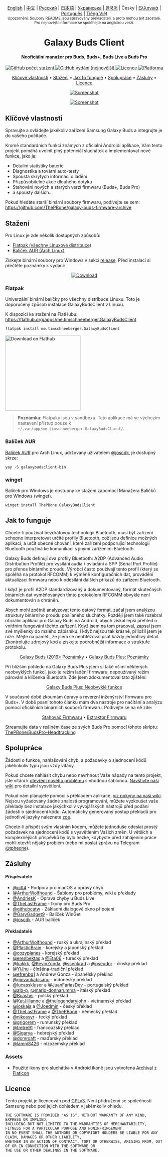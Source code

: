 <p align="center">
  <a href="../README.md">English</a> | <a href="./README_chs.md">中文</a> | <a href="/docs/README_rus.md">Русский</a> | <a href="./README_jpn.md">日本語</a> | <a href="./README_ukr.md">Українська</a> | <a href="./README_kor.md">한국어</a> | Česky | <a href="/docs/README_gr.md">Ελληνικά</a> | <a href="/docs/README_pt.md">Português</a> | <a href="/docs/README_vnm.md">Tiếng Việt</a> <br>
    <sub>Upozornění: Soubory README jsou spravovány překladateli, a proto mohou být zaostalé. Pro nejnovější informace se spoléhejte na anglickou verzi.</sub>
</p>

<h1 align="center">
  Galaxy Buds Client
  <br>
</h1>
<h4 align="center">Neoficiální manažer pro Buds, Buds+, Buds Live a Buds Pro</h4>
<p align="center">
  <a href="https://github.com/ThePBone/GalaxyBudsClient/releases">
    <img alt="GitHub počet stažení" src="https://img.shields.io/github/downloads/thepbone/galaxybudsclient/total">
  </a>
  <a href="https://github.com/ThePBone/GalaxyBudsClient/releases">
   <img alt="GitHub vydání (nejnovější)" src="https://img.shields.io/github/v/release/thepbone/galaxybudsclient">
  </a>
  <a href="https://github.com/ThePBone/GalaxyBudsClient/blob/master/LICENSE">
      <img alt="Licence" src="https://img.shields.io/github/license/thepbone/galaxybudsclient">
  </a>
  <a href="https://github.com/ThePBone/GalaxyBudsClient/releases">
    <img alt="Platforma" src="https://img.shields.io/badge/platform-Windows/Linux-yellowgreen">
  </a>
</p>
<p align="center">
  <a href="#klíčové-vlastnosti">Klíčové vlastnosti</a> •
  <a href="#stažení">Stažení</a> •
  <a href="#jak-to-funguje">Jak to funguje</a> •
  <a href="#spolupráce">Spolupráce</a> •
  <a href="#zásluhy">Zásluhy</a> •
  <a href="#licence">Licence</a>
</p>

<p align="center">
    <a href="https://ko-fi.com/H2H83E5J3"><img alt="Screenshot" src="https://ko-fi.com/img/githubbutton_sm.svg"></a>
</p>

<p align="center">
    <a href="#"><img alt="Screenshot" src="https://github.com/ThePBone/GalaxyBudsClient/blob/master/screenshots/screencap.gif"></a>
</p>

## Klíčové vlastnosti

Spravujte a ovládejte jakékoliv zařízení Samsung Galaxy Buds a integrujte je do vašeho počítače.

Kromě standardních funkcí známých z oficiální Androidí aplikace, Vám tento projekt pomáhá uvolnit plný potenciál sluchátek a implementovat nové funkce, jako je:

- Detailní statistiky baterie
- Diagnostika a tovární auto-testy
- Spousta skrytých informací o ladění
- Přizpůsobitelné akce dlouhého dotyku
- Stahování nových a starých verzí firmwaru (Buds+, Buds Pro)
- a spousty dalších...

Pokud hledáte starší binární soubory firmwaru, podívejte se sem: https://github.com/ThePBone/galaxy-buds-firmware-archive

## Stažení

Pro Linux je zde několik dostupných způsobů:

- [Flatpak (všechny Linuxové distribuce)](#flatpak)
- [Balíček AUR (Arch Linux)](#balíček-aur)

Získejte binární soubory pro Windows v sekci [release](https://github.com/ThePBone/GalaxyBudsClient/releases). Před instalací si přečtěte poznámky k vydání:

<p align="center">
    <a href="https://github.com/ThePBone/GalaxyBudsClient/releases"><img alt="Download" src="https://github.com/ThePBone/GalaxyBudsClient/blob/master/screenshots/download.png"></a>
</p>

### Flatpak

Univerzální binární balíčky pro všechny distribuce Linuxu. Toto je doporučený způsob instalace GalaxyBudsClient v Linuxu.

K dispozici ke stažení na FlatHubu: https://flathub.org/apps/me.timschneeberger.GalaxyBudsClient

```
flatpak install me.timschneeberger.GalaxyBudsClient
```

<a href='https://flathub.org/apps/me.timschneeberger.GalaxyBudsClient'><img width='240' alt='Download on Flathub' src='https://dl.flathub.org/assets/badges/flathub-badge-en.png'/></a>

> **Poznámka**: Flatpaky jsou v sandboxu. Tato aplikace má ve výchozím nastavení přístup pouze k `~/.var/app/me.timschneeberger.GalaxyBudsClient/`.

### Balíček AUR

[Balíček AUR](https://aur.archlinux.org/packages/galaxybudsclient-bin/) pro Arch Linux, udržovaný uživatelem [@joscdk](https://github.com/joscdk), je dostupný skrze:

```
yay -S galaxybudsclient-bin
```

### winget

Balíček pro Windows je dostupný ke stažení zapomocí Manažera Balíčků pro Windows (winget).

```
winget install ThePBone.GalaxyBudsClient
```

## Jak to funguje

Chcete-li používat bezdrátovou technologii Bluetooth, musí být zařízení schopno interpretovat určité profily Bluetooth, což jsou definice možných aplikací, a určit obecné chování, které zařízení podporující technologii Bluetooth používá ke komunikaci s jinými zařízeními Bluetooth.

Galaxy Buds definují dva profily Bluetooth: A2DP (Advanced Audio Distribution Profile) pro vysílání audia / ovládání a SPP (Serial Port Profile) pro přenos binárního proudu. Výrobci často používají tento profil (který se spoléhá na protokol RFCOMM) k výměně konfiguračních dat, provádění aktualizací firmwaru nebo k odesílání dalších příkazů do zařízení Bluetooth.

I když je profil A2DP standardizovaný a dokumentovaný, formát skutečných binárních dat vyměňovaných tímto protokolem RFCOMM obvykle není dokumentován a chráněn.

Abych mohl zpětně analyzovat tento datový formát, začal jsem analýzou struktury binárního proudu posílaného sluchátky. Později jsem také rozebral oficiální aplikaci pro Galaxy Buds na Android, abych získal lepší přehled o vnitřním fungování těchto zařízení. Když jsem na tom pracoval, zapsal jsem své myšlenky do malého zápisníku. I když nejsou tak krásné, přiložil jsem je níže. Mějte na paměti, že jsem se neobtěžoval psát každý jednotlivý detail. Zkontrolujte zdrojový kód a získejte podrobnější informace o struktuře protokolu.

<p align="center">
  <a href="https://github.com/ThePBone/GalaxyBudsClient/blob/master/GalaxyBudsRFCommProtocol.md">Galaxy Buds (2019): Poznámky</a> •
  <a href="https://github.com/ThePBone/GalaxyBudsClient/blob/master/Galaxy%20Buds%20Plus%20RFComm%20Protocol%20Notes.md">Galaxy Buds Plus: Poznámky</a>
</p>

Při bližším pohledu na Galaxy Buds Plus jsem si také všiml některých neobvyklých funkcí, jako je režim ladění firmwaru, nepoužívaný režim párování a klíčenka Bluetooth. Zde jsem zdokumentoval tato zjištění:

<p align="center">
  <a href="https://github.com/ThePBone/GalaxyBudsClient/blob/master/GalaxyBudsPlus_HiddenDebugFeatures.md">Galaxy Buds Plus: Neobvyklé funkce</a>
</p>

V současné době zkoumám úpravy a reverzní inženýrství firmwaru pro Buds+. V době psaní tohoto článku mám dva nástroje pro načítání a analýzu pomocí oficiálních binárních souborů firmwaru. Podívejte se na ně zde:

<p align="center">
  <a href="https://github.com/ThePBone/GalaxyBudsFirmwareDownloader">Stahovač Firmwaru</a> •
  <a href="https://github.com/ThePBone/GalaxyBudsFirmwareExtractor">Extraktor Firmwaru</a>
</p>

Streamujte data v reálném čase ze svých Buds Pro pomocí tohoto skriptu: [ThePBone/BudsPro-Headtracking](https://github.com/ThePBone/BudsPro-Headtracking)

## Spolupráce

Žádosti o funkce, nahlašování chyb, a požadavky o sjednocení kódů jakéhokoliv typu jsou vždy vítány.

Pokud chcete nahlásit chybu nebo navrhnout Vaše nápady na tento projekt, jste vítáni k [otevření nového problému](https://github.com/ThePBone/GalaxyBudsClient/issues/new/choose) s vhodnou šablonou. [Navštivte naši wiki](https://github.com/ThePBone/GalaxyBudsClient/wiki/2.-How-to-submit-issues) pro detailní vysvětlení.

Pokud nám plánujete pomoci s překladem aplikace, [viz pokyny na naší wiki](https://github.com/ThePBone/GalaxyBudsClient/wiki/3.-How-to-help-with-translations). Nejsou vyžadovány žádné znalosti programování, můžete vyzkoušet vaše překlady bez instalace jakýchkoliv vývojářských nástrojů před podání žádosti o sjednocení kódu.
Automaticky generovaný postup překladů pro jednotlivé jazyky naleznete [zde](https://github.com/ThePBone/GalaxyBudsClient/blob/master/meta/translations.md).

Chcete-li přispět svým vlastním kódem, můžete jednoduše odeslat prostý požadavek na sjednocení kódů s vysvětlením Vašich změn. U větších a komplexnějších příspěvků by bylo hezké, kdybyste před zahájením práce mohli otevřít nějaký problém (nebo mi poslat zprávu na Telegram [@tpheone](https://t.me/thepbone)).

## Zásluhy

#### Přispěvatelé

- [@nift4](https://github.com/nift4) - Podpora pro macOS a opravy chyb
- [@ArthurWolfhound](https://github.com/ArthurWolfhound) - Šablony pro problémy, wiki a překlady
- [@AndriesK](https://github.com/AndriesK) - Oprava chyby u Buds Live
- [@TheLastFrame](https://github.com/TheLastFrame) - Ikony pro Buds Pro
- [@githubcatw](https://github.com/githubcatw) - Základní dialogové okno připojení
- [@GaryGadget9](https://github.com/GaryGadget9) - Balíček WinGet
- [@joscdk](https://github.com/joscdk) - AUR balíček

#### Překladatelé

- [@ArthurWolfhound](https://github.com/ArthurWolfhound) - ruský a ukrajinský překlad
- [@PlasticBrain](https://github.com/fhalfkg) - korejský a japonský překlad
- [@cozyplanes](https://github.com/cozyplanes) - korejský překlad
- [@erenbektas](https://github.com/erenbektas) a [@Eta06](https://github.com/Eta06) - turecký překlad
- [@kakkk](https://github.com/kakkk), [@KevinZonda](https://github.com/KevinZonda), [@ssenkrad](https://github.com/ssenkrad) a [@pseudor](https://github.com/pseudor) - čínský překlad
- [@YiJhu](https://github.com/YiJhu) - čínština-tradiční překlad
- [@efrenbg1](https://github.com/efrenbg1) a Andrew Gonza - španělský překlad
- [@giovankabisano](https://github.com/giovankabisano) - indonéský překlad
- [@lucasskluser](https://github.com/lucasskluser) a [@JuanFariasDev](https://github.com/juanfariasdev) - portugalský překlad
- [@alb-p](https://github.com/alb-p), [@mario-donnarumma](https://github.com/mario-donnarumma) - italský překlad
- [@Buashei](https://github.com/Buashei) - polský překlad
- [@KatJillianne](https://github.com/KatJillianne) a [@thelegendaryjohn](https://github.com/thelegendaryjohn) - vietnamský překlad
- [@joskaja](https://github.com/joskaja) a [@Joedmin](https://github.com/Joedmin) - český překlad
- [@TheLastFrame](https://github.com/TheLastFrame) a [@ThePBone](https://github.com/ThePBone) - německý překlad
- [@nikossyr](https://github.com/nikossyr) - řecký překlad
- [@grigorem](https://github.com/grigorem) - rumunský překlad
- [@tretre91](https://github.com/tretre91) - francouzský překlad
- [@Sigarya](https://github.com/Sigarya) - hebrejský překlad
- [@domroaft](https://github.com/domroaft) - maďarský překlad
- [@lampi8426](https://github.com/lampi8426) - nizozemský překlad

### Assets

- Použité ikony pro sluchátka v Android ikoně jsou vytvořena [Archival](https://www.flaticon.com/authors/archival) z [Flaticon](https://www.flaticon.com/)

## Licence

Tento projekt je licencován pod [GPLv3](https://github.com/ThePBone/GalaxyBudsClient/blob/master/LICENSE). Není přidružený se společností Samsung nebo pod jejich dohledem v jakémkoliv ohledu.

```
THE SOFTWARE IS PROVIDED "AS IS", WITHOUT WARRANTY OF ANY KIND, EXPRESS OR IMPLIED,
INCLUDING BUT NOT LIMITED TO THE WARRANTIES OF MERCHANTABILITY, FITNESS FOR A PARTICULAR PURPOSE AND NONINFRINGEMENT.
IN NO EVENT SHALL THE AUTHORS OR COPYRIGHT HOLDERS BE LIABLE FOR ANY CLAIM, DAMAGES OR OTHER LIABILITY,
WHETHER IN AN ACTION OF CONTRACT, TORT OR OTHERWISE, ARISING FROM, OUT OF OR IN CONNECTION WITH THE SOFTWARE OR
THE USE OR OTHER DEALINGS IN THE SOFTWARE.
```
